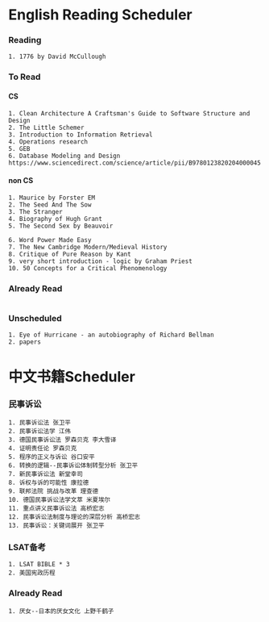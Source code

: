# English Reading Scheduler
### Reading
  ```
  1. 1776 by David McCullough
  ```

### To Read
#### CS
  ```
  1. Clean Architecture A Craftsman's Guide to Software Structure and Design
  2. The Little Schemer
  3. Introduction to Information Retrieval
  4. Operations research
  5. GEB
  6. Database Modeling and Design
  https://www.sciencedirect.com/science/article/pii/B9780123820204000045
  ```
#### non CS
  ```
  1. Maurice by Forster EM
  2. The Seed And The Sow
  3. The Stranger
  4. Biography of Hugh Grant
  5. The Second Sex by Beauvoir
  
  6. Word Power Made Easy
  7. The New Cambridge Modern/Medieval History
  8. Critique of Pure Reason by Kant
  9. very short introduction - logic by Graham Priest 
  10. 50 Concepts for a Critical Phenomenology
  ```
### Already Read
  ```
  ```

### Unscheduled
  ```
  1. Eye of Hurricane - an autobiography of Richard Bellman
  2. papers
  ```
# 中文书籍Scheduler
### 民事诉讼
  ```
  1. 民事诉讼法 张卫平
  2. 民事诉讼法学 江伟
  3. 德国民事诉讼法 罗森贝克 李大雪译
  4. 证明责任论 罗森贝克
  5. 程序的正义与诉讼 谷口安平
  6. 转换的逻辑--民事诉讼体制转型分析 张卫平
  7. 新民事诉讼法 新堂幸司
  8. 诉权与诉的可能性 康拉德
  9. 联邦法院 挑战与改革 理查德
  10. 德国民事诉讼法学文萃 米夏埃尔
  11. 重点讲义民事诉讼法 高桥宏志
  12. 民事诉讼法制度与理论的深层分析 高桥宏志
  13. 民事诉讼：关键词展开 张卫平
  ```
### LSAT备考
  ```
  1. LSAT BIBLE * 3
  2. 美国宪政历程
  ```
### Already Read
  ```
  1. 厌女--日本的厌女文化 上野千鹤子
  ```
